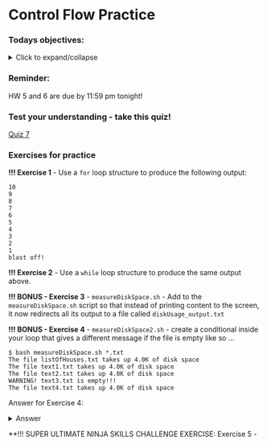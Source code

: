 # Control Flow Practice

### Todays objectives: 

<details>
  <summary>Click to expand/collapse</summary>

- **Vocabulary**
  - High-Performance Computing (HPC)
  - Supercomputer
  - Compute Cluster
  - Nodes
    - Login nodes
    - Compile nodes
    - Compute nodes
  - Custom Commands
  - `$PATH` – your path
  - `.bash_profile` file

- **Things you should know how to do after this class**
  - Know how to log onto ALPINE
  - Understand the benefits of using a supercomputer
  - Have a rudimentary understanding of Nodes on ALPINE
    - Understand that you shouldn’t do large jobs on the login node
  - Have a rudimentary understanding of the File Structure system on ALPINE
  - Learn about the $PATH which is an environmental variable.
    - Be aware of the concept of adding directories to your $PATH
  - Have a cursory knowledge about how .bash_profile files can be used to customize the user experience
  - Learn about the main steps in creating a custom command

- **Commands covered**
  - `acompile`
  - `curc-quota`
  - `module avail`

</details>


### Reminder: 

HW 5 and 6 are due by 11:59 pm tonight!

### Test your understanding - take this quiz!

[Quiz 7](https://forms.gle/Ck9tM4q91brAZ8457)

### Exercises for practice

**!!! Exercise 1** - Use a `for` loop structure to produce the following output:

```
10
9
8
7
6
5
4
3
2
1
blast off!
```

**!!! Exercise 2** - Use a `while` loop structure to produce the same output above.

**!!! BONUS - Exercise 3** - `measureDiskSpace.sh` - Add to the `measureDiskSpace.sh` script so that instead of printing content to the screen, it now redirects all its output to a file called `diskUsage_output.txt`

**!!! BONUS - Exercise 4** - `measureDiskSpace2.sh` - create a conditional inside your loop that gives a different message if the file is empty like so …

```
$ bash measureDiskSpace.sh *.txt
The file listOfHouses.txt takes up 4.0K of disk space
The file text1.txt takes up 4.0K of disk space
The file text2.txt takes up 4.0K of disk space
WARNING! text3.txt is empty!!!
The file text4.txt takes up 4.0K of disk space
```

Answer for Exercise 4:

<details>
  <summary>Answer</summary>

```
#!/usr/bin/env bash
 
#Note: This answer contains a conditional within a for loop...
 
# For loop
   # If
   # Else
 
 
# Capture arguments
myarguments=$@
 
#Loop over each argument
 
for myfile in ${myarguments[@]}
do
	# Calculate the disk usage for a file
	# Remove the file name from the output using cut
	# Remove white space from the output using sed
	myspace=$( du -h $myfile | cut -f 1 | sed 's/ //g' )
 
	# Check if $myspace is 0B
	if [ $myspace == "0B" ]
	then
		# If file is empty, say so
		echo "File is empty!"
	else
		# If file is not empty, print the sentence including the file name and the disk usage:
		echo -e "The file $myfile takes up $myspace of disk space"
	fi
 
done
```

</details>

**!!! SUPER ULTIMATE NINJA SKILLS CHALLENGE EXERCISE: Exercise 5 -
